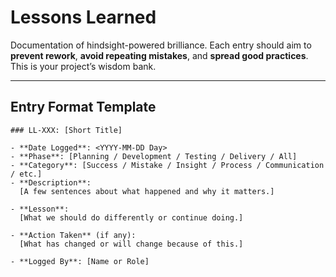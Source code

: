 <!--
START OF: closure.md
Purpose: To systematically capture knowledge gained throughout the project — successes, failures, and anything in between. Helps refine future processes, onboarding, and decision-making.
Update Frequency: Updated at the end of each milestone, sprint, and post-mortem. Final full review at project closure.
Location: docs/project-management/closure.md
-->

# Lessons Learned

Documentation of hindsight-powered brilliance.
Each entry should aim to **prevent rework**, **avoid repeating mistakes**, and **spread good practices**. This is your project’s wisdom bank.

---

##  Entry Format Template

```text
### LL-XXX: [Short Title]

- **Date Logged**: <YYYY-MM-DD Day>
- **Phase**: [Planning / Development / Testing / Delivery / All]
- **Category**: [Success / Mistake / Insight / Process / Communication / etc.]
- **Description**:
  [A few sentences about what happened and why it matters.]

- **Lesson**:
  [What we should do differently or continue doing.]

- **Action Taken** (if any):
  [What has changed or will change because of this.]

- **Logged By**: [Name or Role]
```

<!--
LL-002: Clearer Feature Specs Save Everyone’s Time

    Date Logged: <2025-06-27 Fri>

    Phase: Planning

    Category: Insight

    Description:
    A vague spec for the notification system caused three different implementations before alignment.

    Lesson:
    All new features must have a markdown spec doc reviewed by the PO before assigning to devs.

    Action Taken:
    Created /feat/ directory with templates. PM checks before sprint starts.

    Logged By: Product Owner
-->

<!-- END OF closure.md -->
